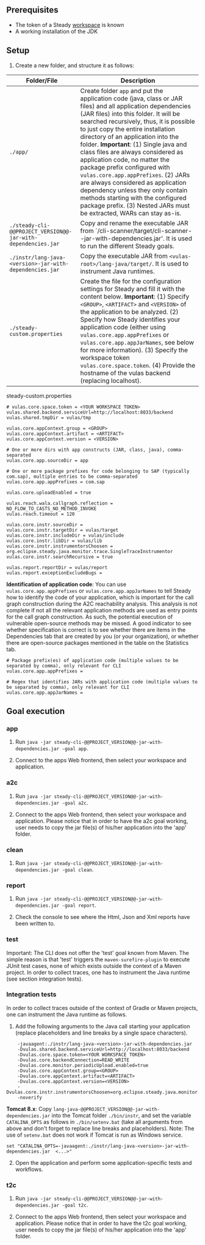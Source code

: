 ## Prerequisites

- The token of a Steady [workspace](Workspace.md) is known
- A working installation of the JDK

## Setup

1. Create a new folder, and structure it as follows:

| Folder/File | Description |
|---|---|
| `./app/` | Create folder `app` and put the application code (java, class or JAR files) and all application dependencies (JAR files) into this folder. It will be searched recursively, thus, it is possible to just copy the entire installation directory of an application into the folder. **Important**: (1) Single java and class files are always considered as application code, no matter the package prefix configured with ```vulas.core.app.appPrefixes```. (2) JARs are always considered as application dependency unless they only contain methods starting with the configured package prefix. (3) Nested JARs must be extracted, WARs can stay as-is. |
| `./steady-cli-@@PROJECT_VERSION@@-jar-with-dependencies.jar` | Copy and rename the executable JAR from `<vulas-root>/cli-scanner/target/cli-scanner-<version>-jar-with-dependencies.jar'. It is used to run the different Steady goals. |
| `./instr/lang-java-<version>-jar-with-dependencies.jar` | Copy the executable JAR from `<vulas-root>/lang-java/target/`. It is used to instrument Java runtimes. |
| `./steady-custom.properties` | Create the file for the configuration settings for Steady and fill it with the content below. **Important**: (1) Specify `<GROUP>`, `<ARTIFACT>` and `<VERSION>` of the application to be analyzed. (2) Specify how Steady identifies your application code (either using `vulas.core.app.appPrefixes` or `vulas.core.app.appJarNames`, see below for more information). (3) Specify the workspace token `vulas.core.space.token`. (4) Provide the hostname of the vulas backend (replacing localhost). |

steady-custom.properties
```steady-custom.properties
# vulas.core.space.token = <YOUR WORKSPACE TOKEN>
vulas.shared.backend.serviceUrl=http://localhost:8033/backend
vulas.shared.tmpDir = vulas/tmp

vulas.core.appContext.group = <GROUP>
vulas.core.appContext.artifact = <ARTIFACT>
vulas.core.appContext.version = <VERSION>

# One or more dirs with app constructs (JAR, class, java), comma-separated
vulas.core.app.sourceDir = app

# One or more package prefixes for code belonging to SAP (typically com.sap), multiple entries to be comma-separated
vulas.core.app.appPrefixes = com.sap 

vulas.core.uploadEnabled = true

vulas.reach.wala.callgraph.reflection = NO_FLOW_TO_CASTS_NO_METHOD_INVOKE
vulas.reach.timeout = 120

vulas.core.instr.sourceDir =
vulas.core.instr.targetDir = vulas/target
vulas.core.instr.includeDir = vulas/include
vulas.core.instr.libDir = vulas/lib
vulas.core.instr.instrumentorsChoosen = org.eclipse.steady.java.monitor.trace.SingleTraceInstrumentor
vulas.core.instr.searchRecursive = true

vulas.report.reportDir = vulas/report
vulas.report.exceptionExcludeBugs =
```

**Identification of application code**: You can use `vulas.core.app.appPrefixes` or `vulas.core.app.appJarNames` to tell Steady how to identify the code of your application, which is important for the call graph construction during the A2C reachability analysis. This analysis is not complete if not all the relevant application methods are used as entry points for the call graph construction. As such, the potential execution of vulnerable open-source methods may be missed. A good indicator to see whether specification is correct is to see whether there are items in the Dependencies tab that are created by you (or your organization), or whether there are open-source packages mentioned in the table on the Statistics tab.

```
# Package prefix(es) of application code (multiple values to be separated by comma), only relevant for CLI
vulas.core.app.appPrefixes = 

# Regex that identifies JARs with application code (multiple values to be separated by comma), only relevant for CLI
vulas.core.app.appJarNames =
```

## Goal execution

### app

1. Run `java -jar steady-cli-@@PROJECT_VERSION@@-jar-with-dependencies.jar -goal app`.

2. Connect to the apps Web frontend, then select your workspace and application.

### a2c

1. Run `java -jar steady-cli-@@PROJECT_VERSION@@-jar-with-dependencies.jar -goal a2c`.

2. Connect to the apps Web frontend, then select your workspace and application. Please notice that in order to have the a2c goal working, user needs to copy the jar file(s) of his/her application into the 'app' folder.

### clean

1. Run `java -jar steady-cli-@@PROJECT_VERSION@@-jar-with-dependencies.jar -goal clean`.

### report

1. Run `java -jar steady-cli-@@PROJECT_VERSION@@-jar-with-dependencies.jar -goal report`.

2. Check the console to see where the Html, Json and Xml reports have been written to.

### test

Important: The CLI does not offer the 'test' goal known from Maven. The simple reason is that 'test' triggers the ```maven-surefire-plugin``` to execute JUnit test cases, none of which exists outside the context of a Maven project. In order to collect traces, one has to instrument the Java runtime (see section integration tests).

### Integration tests

In order to collect traces outside of the context of Gradle or Maven projects, one can instrument the Java runtime as follows.

1. Add the following arguments to the Java call starting your application (replace placeholders and line breaks by a single space characters).
```
    -javaagent:./instr/lang-java-<version>-jar-with-dependencies.jar
    -Dvulas.shared.backend.serviceUrl=http://localhost:8033/backend
    -Dvulas.core.space.token=<YOUR WORKSPACE TOKEN>
    -Dvulas.core.backendConnection=READ_WRITE
    -Dvulas.core.monitor.periodicUpload.enabled=true
    -Dvulas.core.appContext.group=<GROUP>
    -Dvulas.core.appContext.artifact=<ARTIFACT>
    -Dvulas.core.appContext.version=<VERSION>
    -Dvulas.core.instr.instrumentorsChoosen=org.eclipse.steady.java.monitor.trace.SingleTraceInstrumentor
    -noverify
```

**Tomcat 8.x**: Copy `lang-java-@@PROJECT_VERSION@@-jar-with-dependencies.jar` into the Tomcat folder `./bin/instr`, and set the variable `CATALINA_OPTS` as follows in `./bin/setenv.bat` (take all arguments from above and don't forget to replace line breaks and placeholders). Note: The use of `setenv.bat` does not work if Tomcat is run as Windows service.

```
set "CATALINA_OPTS=-javaagent:./instr/lang-java-<version>-jar-with-dependencies.jar  <...>"
```

2. Open the application and perform some application-specific tests and workflows.

### t2c

1. Run `java -jar steady-cli-@@PROJECT_VERSION@@-jar-with-dependencies.jar -goal t2c`.

2. Connect to the apps Web frontend, then select your workspace and application. Please notice that in order to have the t2c goal working, user needs to copy the jar file(s) of his/her application into the 'app' folder.
